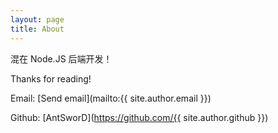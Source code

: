 ```yaml
---
layout: page
title: About
---
```


混在 Node.JS 后端开发！

Thanks for reading!

Email: [Send email](mailto:{{ site.author.email }})

Github: [AntSworD](https://github.com/{{ site.author.github }})
